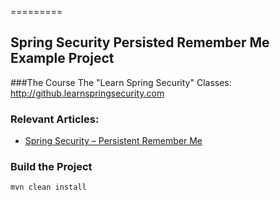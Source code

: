 =========

## Spring Security Persisted Remember Me Example Project

###The Course
The "Learn Spring Security" Classes: http://github.learnspringsecurity.com

### Relevant Articles: 
- [Spring Security – Persistent Remember Me](http://www.baeldung.com/spring-security-persistent-remember-me)

### Build the Project
```
mvn clean install
```
